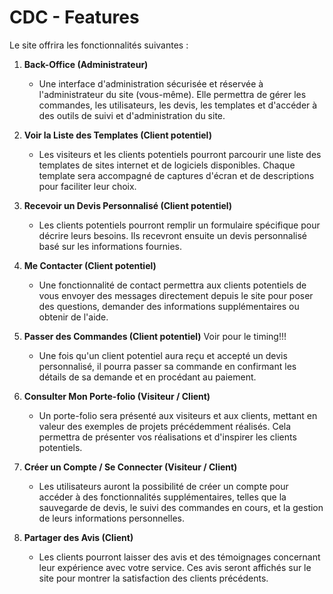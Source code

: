 # CDC - Features

Le site offrira les fonctionnalités suivantes :

1. **Back-Office (Administrateur)**
   
   * Une interface d'administration sécurisée et réservée à l'administrateur du site (vous-même). Elle permettra de gérer les commandes, les utilisateurs, les devis, les templates et d'accéder à des outils de suivi et d'administration du site.

2. **Voir la Liste des Templates (Client potentiel)**
   
   * Les visiteurs et les clients potentiels pourront parcourir une liste des templates de sites internet et de logiciels disponibles. Chaque template sera accompagné de captures d'écran et de descriptions pour faciliter leur choix.

3. **Recevoir un Devis Personnalisé (Client potentiel)**
   
   * Les clients potentiels pourront remplir un formulaire spécifique pour décrire leurs besoins. Ils recevront ensuite un devis personnalisé basé sur les informations fournies.

4. **Me Contacter (Client potentiel)**
   
   * Une fonctionnalité de contact permettra aux clients potentiels de vous envoyer des messages directement depuis le site pour poser des questions, demander des informations supplémentaires ou obtenir de l'aide.

5. **Passer des Commandes (Client potentiel)**     Voir pour le timing!!!
   
   * Une fois qu'un client potentiel aura reçu et accepté un devis personnalisé, il pourra passer sa commande en confirmant les détails de sa demande et en procédant au paiement.

6. **Consulter Mon Porte-folio (Visiteur / Client)**
   
   * Un porte-folio sera présenté aux visiteurs et aux clients, mettant en valeur des exemples de projets précédemment réalisés. Cela permettra de présenter vos réalisations et d'inspirer les clients potentiels.

7. **Créer un Compte / Se Connecter (Visiteur / Client)**
   
   * Les utilisateurs auront la possibilité de créer un compte pour accéder à des fonctionnalités supplémentaires, telles que la sauvegarde de devis, le suivi des commandes en cours, et la gestion de leurs informations personnelles.

8. **Partager des Avis (Client)**
   
   * Les clients pourront laisser des avis et des témoignages concernant leur expérience avec votre service. Ces avis seront affichés sur le site pour montrer la satisfaction des clients précédents.
